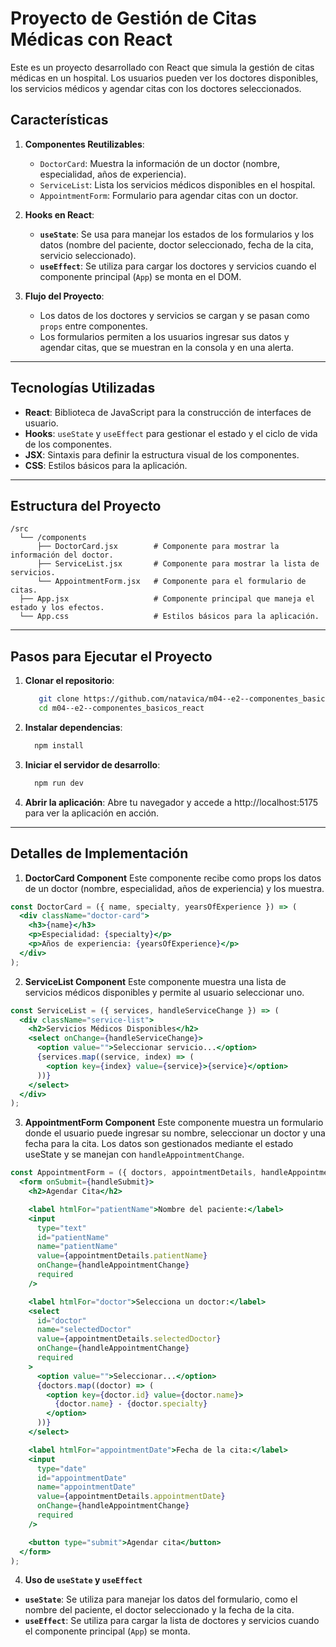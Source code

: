 # Proyecto de Gestión de Citas Médicas con React

Este es un proyecto desarrollado con React que simula la gestión de citas médicas en un hospital. Los usuarios pueden ver los doctores disponibles, los servicios médicos y agendar citas con los doctores seleccionados.

## Características

1. **Componentes Reutilizables**:
   - `DoctorCard`: Muestra la información de un doctor (nombre, especialidad, años de experiencia).
   - `ServiceList`: Lista los servicios médicos disponibles en el hospital.
   - `AppointmentForm`: Formulario para agendar citas con un doctor.

2. **Hooks en React**:
   - **`useState`**: Se usa para manejar los estados de los formularios y los datos (nombre del paciente, doctor seleccionado, fecha de la cita, servicio seleccionado).
   - **`useEffect`**: Se utiliza para cargar los doctores y servicios cuando el componente principal (`App`) se monta en el DOM.

3. **Flujo del Proyecto**:
   - Los datos de los doctores y servicios se cargan y se pasan como `props` entre componentes.
   - Los formularios permiten a los usuarios ingresar sus datos y agendar citas, que se muestran en la consola y en una alerta.

---

## Tecnologías Utilizadas

- **React**: Biblioteca de JavaScript para la construcción de interfaces de usuario.
- **Hooks**: `useState` y `useEffect` para gestionar el estado y el ciclo de vida de los componentes.
- **JSX**: Sintaxis para definir la estructura visual de los componentes.
- **CSS**: Estilos básicos para la aplicación.

---

## Estructura del Proyecto

```plaintext
/src
  └── /components
      ├── DoctorCard.jsx        # Componente para mostrar la información del doctor.
      ├── ServiceList.jsx       # Componente para mostrar la lista de servicios.
      └── AppointmentForm.jsx   # Componente para el formulario de citas.
  ├── App.jsx                   # Componente principal que maneja el estado y los efectos.
  └── App.css                   # Estilos básicos para la aplicación.
```


---

## Pasos para Ejecutar el Proyecto

1. **Clonar el repositorio**:
   ```bash
      git clone https://github.com/natavica/m04--e2--componentes_basicos_react.git
      cd m04--e2--componentes_basicos_react

2. **Instalar dependencias**:
    ```bash
      npm install

3. **Iniciar el servidor de desarrollo**:
    ```bash
      npm run dev

4. **Abrir la aplicación**: Abre tu navegador y accede a http://localhost:5175 para ver la aplicación en acción.


---

## Detalles de Implementación

1. **DoctorCard Component**
Este componente recibe como props los datos de un doctor (nombre, especialidad, años de experiencia) y los muestra.
```jsx
const DoctorCard = ({ name, specialty, yearsOfExperience }) => (
  <div className="doctor-card">
    <h3>{name}</h3>
    <p>Especialidad: {specialty}</p>
    <p>Años de experiencia: {yearsOfExperience}</p>
  </div>
);
```

2. **ServiceList Component**
Este componente muestra una lista de servicios médicos disponibles y permite al usuario seleccionar uno.
```jsx
const ServiceList = ({ services, handleServiceChange }) => (
  <div className="service-list">
    <h2>Servicios Médicos Disponibles</h2>
    <select onChange={handleServiceChange}>
      <option value="">Seleccionar servicio...</option>
      {services.map((service, index) => (
        <option key={index} value={service}>{service}</option>
      ))}
    </select>
  </div>
);
```

3. **AppointmentForm Component**
Este componente muestra un formulario donde el usuario puede ingresar su nombre, seleccionar un doctor y una fecha para la cita. Los datos son gestionados mediante el estado useState y se manejan con `handleAppointmentChange`.

```jsx
const AppointmentForm = ({ doctors, appointmentDetails, handleAppointmentChange, handleSubmit }) => (
  <form onSubmit={handleSubmit}>
    <h2>Agendar Cita</h2>

    <label htmlFor="patientName">Nombre del paciente:</label>
    <input
      type="text"
      id="patientName"
      name="patientName"
      value={appointmentDetails.patientName}
      onChange={handleAppointmentChange}
      required
    />

    <label htmlFor="doctor">Selecciona un doctor:</label>
    <select
      id="doctor"
      name="selectedDoctor"
      value={appointmentDetails.selectedDoctor}
      onChange={handleAppointmentChange}
      required
    >
      <option value="">Seleccionar...</option>
      {doctors.map((doctor) => (
        <option key={doctor.id} value={doctor.name}>
          {doctor.name} - {doctor.specialty}
        </option>
      ))}
    </select>

    <label htmlFor="appointmentDate">Fecha de la cita:</label>
    <input
      type="date"
      id="appointmentDate"
      name="appointmentDate"
      value={appointmentDetails.appointmentDate}
      onChange={handleAppointmentChange}
      required
    />

    <button type="submit">Agendar cita</button>
  </form>
);
```

4. **Uso de `useState` y `useEffect`**

- **`useState`**: Se utiliza para manejar los datos del formulario, como el nombre del paciente, el doctor seleccionado y la fecha de la cita.
- **`useEffect`**: Se utiliza para cargar la lista de doctores y servicios cuando el componente principal (`App`) se monta.
